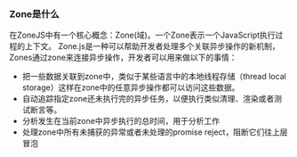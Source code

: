 ### Zone是什么
在ZoneJS中有一个核心概念：Zone(域)。一个Zone表示一个JavaScript执行过程的上下文。
Zone.js是一种可以帮助开发者处理多个关联异步操作的新机制，Zones通过zone来连接异步操作，开发者可以用来做以下的事情：
- 把一些数据关联到zone中，类似于某些语言中的本地线程存储（thread local storage）这样在zone中的任意异步操作都可以访问这些数据。
- 自动追踪指定zone还未执行完的异步任务，以便执行类似清理、渲染或者测试断言等。
- 分析发生在当前zone中异步执行的总时间，用于分析工作
- 处理zone中所有未捕获的异常或者未处理的promise reject，阻断它们往上层冒泡




